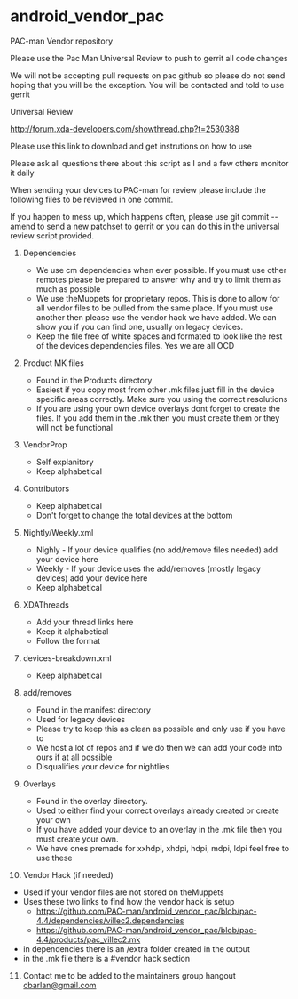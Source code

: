 android_vendor_pac
==================

PAC-man Vendor repository

Please use the Pac Man Universal Review to push to gerrit all code changes

We will not be accepting pull requests on pac github so please do not send hoping that you will be the exception. You will be contacted and told to use gerrit

Universal Review

http://forum.xda-developers.com/showthread.php?t=2530388

Please use this link to download and get instrutions on how to use

Please ask all questions there about this script as I and a few others monitor it daily


When sending your devices to PAC-man for review please include the following files to be reviewed in one commit.

If you happen to mess up, which happens often, please use git commit --amend to send a new patchset to gerrit or you can do this in the universal review script provided.


1. Dependencies
   - We use cm dependencies when ever possible. If you must use other remotes please be prepared to answer why and try to limit them as much as possible
   - We use theMuppets for proprietary repos. This is done to allow for all vendor files to be pulled from the same place. If you must use another then please use the vendor hack we have added. We can show you if you can find one, usually on legacy devices.
   - Keep the file free of white spaces and formated to look like the rest of the devices dependencies files. Yes we are all OCD

2. Product MK files
   - Found in the Products directory
   - Easiest if you copy most from other .mk files just fill in the device specific areas correctly. Make sure you using the correct resolutions
   - If you are using your own device overlays dont forget to create the files. If you add them in the .mk then you must create them or they will not be functional

3. VendorProp
   - Self explanitory
   - Keep alphabetical

4. Contributors
   - Keep alphabetical
   - Don't forget to change the total devices at the bottom

5. Nightly/Weekly.xml
   - Nighly - If your device qualifies (no add/remove files needed) add your device here
   - Weekly - If your device uses the add/removes (mostly legacy devices) add your device here
   - Keep alphabetical

6. XDAThreads
   - Add your thread links here
   - Keep it alphabetical
   - Follow the format

7. devices-breakdown.xml
   - Keep alphabetical

8. add/removes
   - Found in the manifest directory
   - Used for legacy devices
   - Please try to keep this as clean as possible and only use if you have to
   - We host a lot of repos and if we do then we can add your code into ours if at all possible
   - Disqualifies your device for nightlies

9. Overlays
   - Found in the overlay directory.
   - Used to either find your correct overlays already created or create your own
   - If you have added your device to an overlay in the .mk file then you must create your own.
   - We have ones premade for xxhdpi, xhdpi, hdpi, mdpi, ldpi feel free to use these
   
10. Vendor Hack (if needed)
   - Used if your vendor files are not stored on theMuppets
   - Uses these two links to find how the vendor hack is setup
        - https://github.com/PAC-man/android_vendor_pac/blob/pac-4.4/dependencies/villec2.dependencies
		- https://github.com/PAC-man/android_vendor_pac/blob/pac-4.4/products/pac_villec2.mk
   - in dependencies there is an /extra folder created in the output
   - in the .mk file there is a #vendor hack section

11. Contact me to be added to the maintainers group hangout cbarlan@gmail.com